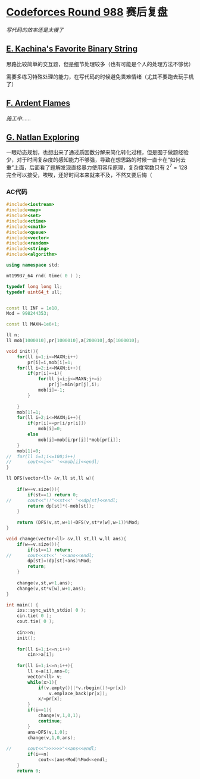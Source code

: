 # [Codeforces Round 988](https://codeforces.com/contest/2037) 赛后复盘

*写代码的效率还是太慢了*

## [E. Kachina's Favorite Binary String](https://codeforces.com/contest/2037/problem/E)

思路比较简单的交互题，但是细节处理较多（也有可能是个人的处理方法不够优）

需要多练习特殊处理的能力，在写代码的时候避免畏难情绪（尤其不要跑去玩手机了）

## [F. Ardent Flames](https://codeforces.com/contest/2037/problem/F)

*施工中......*

## [G. Natlan Exploring](https://codeforces.com/contest/2037/problem/G)

一眼动态规划，也想出来了通过质因数分解来简化转化过程，但是囿于做题经验少，对于时间复杂度的感知能力不够强，导致在想思路的时候一直卡在“如何去重”上面，后面看了题解发现直接暴力使用容斥原理，复杂度常数只有 $2^7=128$ 完全可以接受，唉唉，还好时间本来就来不及，不然又要后悔（ 

### AC代码

```cpp
#include<iostream>
#include<map>
#include<set>
#include<ctime>
#include<cmath>
#include<queue>
#include<vector>
#include<random>
#include<string>
#include<algorithm>

using namespace std;

mt19937_64 rnd( time( 0 ) );

typedef long long ll;
typedef uint64_t ull;


const ll INF = 1e18,
Mod = 998244353;

const ll MAXN=1e6+1;

ll n;
ll mob[1000010],pr[1000010],a[200010],dp[1000010];

void init(){
	for(ll i=1;i<=MAXN;i++)
		pr[i]=i,mob[i]=1;
	for(ll i=2;i<=MAXN;i++){
		if(pr[i]==i){
			for(ll j=i;j<=MAXN;j+=i)
				pr[j]=min(pr[j],i);
			mob[i]=-1;
		}
			
	}
	mob[1]=1;
	for(ll i=2;i<=MAXN;i++){
		if(pr[i]==pr[i/pr[i]])
			mob[i]=0;
		else
			mob[i]=mob[i/pr[i]]*mob[pr[i]];
	}
	mob[1]=0;
//	for(ll i=1;i<=100;i++)
//		cout<<i<<' '<<mob[i]<<endl;	
}

ll DFS(vector<ll> &v,ll st,ll w){
	
	if(w==v.size()){
		if(st==1) return 0;
//		cout<<"!!"<<st<<' '<<dp[st]<<endl;
		return dp[st]*(-mob[st]);
	}
		
	return (DFS(v,st,w+1)+DFS(v,st*v[w],w+1))%Mod;
}

void change(vector<ll> &v,ll st,ll w,ll ans){
	if(w==v.size()){
		if(st==1) return;
//		cout<<st<<' '<<ans<<endl;
		dp[st]=(dp[st]+ans)%Mod;
		return;
	}
	
	change(v,st,w+1,ans);
	change(v,st*v[w],w+1,ans);
}

int main() {
	ios::sync_with_stdio( 0 );
	cin.tie( 0 );
	cout.tie( 0 );
	
	cin>>n;
	init();
	
	for(ll i=1;i<=n;i++)
		cin>>a[i];
	
	for(ll i=1;i<=n;i++){
		ll x=a[i],ans=0;
		vector<ll> v;
		while(x>1){
			if(v.empty()||*v.rbegin()!=pr[x])
				v.emplace_back(pr[x]);
			x/=pr[x];
		}
		if(i==1){
			change(v,1,0,1);
			continue;
		}
		ans=DFS(v,1,0);
		change(v,1,0,ans);
		
//		cout<<">>>>>>"<<ans<<endl;
		if(i==n)
			cout<<(ans+Mod)%Mod<<endl;
	}
	return 0;

```
